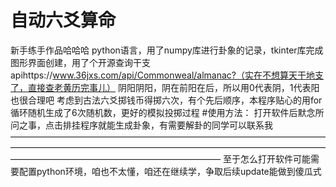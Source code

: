 # 自动六爻算命
新手练手作品哈哈哈
python语言，用了numpy库进行卦象的记录，tkinter库完成图形界面创建，用了个开源查询干支apihttps://www.36jxs.com/api/Commonweal/almanac?（实在不想算天干地支了，直接查老黄历完事儿）
阴阳阴阳，阴在前阳在后，所以用0代表阴，1代表阳也很合理吧
考虑到古法六爻掷钱币得掷六次，有个先后顺序，本程序贴心的用for循环随机生成了6次随机数，更好的模拟投掷过程
#使用方法：
打开软件后默念所问之事，点击排挂程序就能生成卦象，有需要解卦的同学可以联系我
————————————————————————————————————————————————————————————————————————————————————————————————
至于怎么打开软件可能需要配置python环境，咱也不太懂，咱还在继续学，争取后续update能做到傻瓜式
